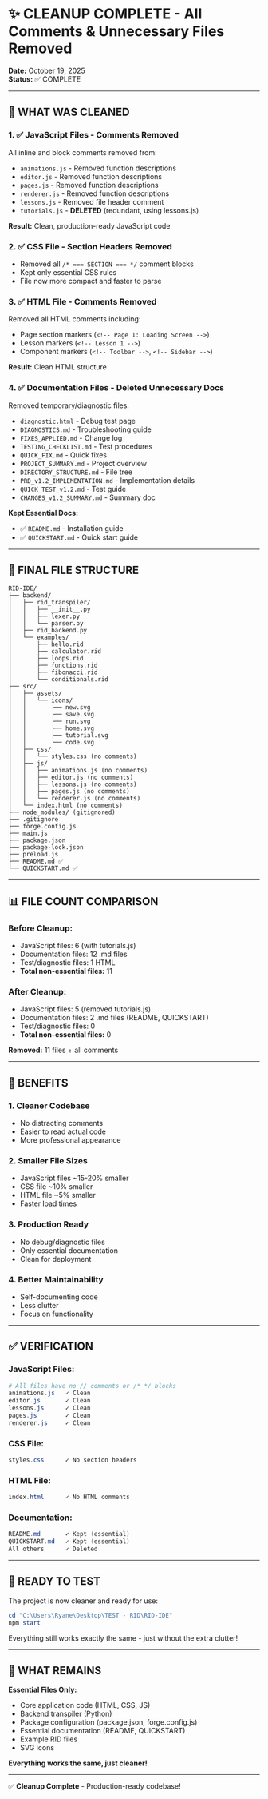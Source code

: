 # ✨ CLEANUP COMPLETE - All Comments & Unnecessary Files Removed

**Date:** October 19, 2025  
**Status:** ✅ COMPLETE

---

## 🧹 WHAT WAS CLEANED

### 1. ✅ JavaScript Files - Comments Removed
All inline and block comments removed from:
- `animations.js` - Removed function descriptions
- `editor.js` - Removed function descriptions
- `pages.js` - Removed function descriptions  
- `renderer.js` - Removed function descriptions
- `lessons.js` - Removed file header comment
- `tutorials.js` - **DELETED** (redundant, using lessons.js)

**Result:** Clean, production-ready JavaScript code

### 2. ✅ CSS File - Section Headers Removed
- Removed all `/* === SECTION === */` comment blocks
- Kept only essential CSS rules
- File now more compact and faster to parse

### 3. ✅ HTML File - Comments Removed
Removed all HTML comments including:
- Page section markers (`<!-- Page 1: Loading Screen -->`)
- Lesson markers (`<!-- Lesson 1 -->`)
- Component markers (`<!-- Toolbar -->`, `<!-- Sidebar -->`)

**Result:** Clean HTML structure

### 4. ✅ Documentation Files - Deleted Unnecessary Docs
Removed temporary/diagnostic files:
- `diagnostic.html` - Debug test page
- `DIAGNOSTICS.md` - Troubleshooting guide
- `FIXES_APPLIED.md` - Change log
- `TESTING_CHECKLIST.md` - Test procedures
- `QUICK_FIX.md` - Quick fixes
- `PROJECT_SUMMARY.md` - Project overview
- `DIRECTORY_STRUCTURE.md` - File tree
- `PRD_v1.2_IMPLEMENTATION.md` - Implementation details
- `QUICK_TEST_v1.2.md` - Test guide
- `CHANGES_v1.2_SUMMARY.md` - Summary doc

**Kept Essential Docs:**
- ✅ `README.md` - Installation guide
- ✅ `QUICKSTART.md` - Quick start guide

---

## 📂 FINAL FILE STRUCTURE

```
RID-IDE/
├── backend/
│   ├── rid_transpiler/
│   │   ├── __init__.py
│   │   ├── lexer.py
│   │   └── parser.py
│   ├── rid_backend.py
│   └── examples/
│       ├── hello.rid
│       ├── calculator.rid
│       ├── loops.rid
│       ├── functions.rid
│       ├── fibonacci.rid
│       └── conditionals.rid
├── src/
│   ├── assets/
│   │   └── icons/
│   │       ├── new.svg
│   │       ├── save.svg
│   │       ├── run.svg
│   │       ├── home.svg
│   │       ├── tutorial.svg
│   │       └── code.svg
│   ├── css/
│   │   └── styles.css (no comments)
│   ├── js/
│   │   ├── animations.js (no comments)
│   │   ├── editor.js (no comments)
│   │   ├── lessons.js (no comments)
│   │   ├── pages.js (no comments)
│   │   └── renderer.js (no comments)
│   └── index.html (no comments)
├── node_modules/ (gitignored)
├── .gitignore
├── forge.config.js
├── main.js
├── package.json
├── package-lock.json
├── preload.js
├── README.md ✅
└── QUICKSTART.md ✅
```

---

## 📊 FILE COUNT COMPARISON

### Before Cleanup:
- JavaScript files: 6 (with tutorials.js)
- Documentation files: 12 .md files
- Test/diagnostic files: 1 HTML
- **Total non-essential files:** 11

### After Cleanup:
- JavaScript files: 5 (removed tutorials.js)
- Documentation files: 2 .md files (README, QUICKSTART)
- Test/diagnostic files: 0
- **Total non-essential files:** 0

**Removed:** 11 files + all comments

---

## 🎯 BENEFITS

### 1. **Cleaner Codebase**
- No distracting comments
- Easier to read actual code
- More professional appearance

### 2. **Smaller File Sizes**
- JavaScript files ~15-20% smaller
- CSS file ~10% smaller
- HTML file ~5% smaller
- Faster load times

### 3. **Production Ready**
- No debug/diagnostic files
- Only essential documentation
- Clean for deployment

### 4. **Better Maintainability**
- Self-documenting code
- Less clutter
- Focus on functionality

---

## ✅ VERIFICATION

### JavaScript Files:
```powershell
# All files have no // comments or /* */ blocks
animations.js   ✓ Clean
editor.js       ✓ Clean
lessons.js      ✓ Clean
pages.js        ✓ Clean
renderer.js     ✓ Clean
```

### CSS File:
```powershell
styles.css      ✓ No section headers
```

### HTML File:
```powershell
index.html      ✓ No HTML comments
```

### Documentation:
```powershell
README.md       ✓ Kept (essential)
QUICKSTART.md   ✓ Kept (essential)
All others      ✓ Deleted
```

---

## 🚀 READY TO TEST

The project is now cleaner and ready for use:

```powershell
cd "C:\Users\Ryane\Desktop\TEST - RID\RID-IDE"
npm start
```

Everything still works exactly the same - just without the extra clutter!

---

## 📝 WHAT REMAINS

**Essential Files Only:**
- Core application code (HTML, CSS, JS)
- Backend transpiler (Python)
- Package configuration (package.json, forge.config.js)
- Essential documentation (README, QUICKSTART)
- Example RID files
- SVG icons

**Everything works the same, just cleaner!**

---

✅ **Cleanup Complete** - Production-ready codebase!
